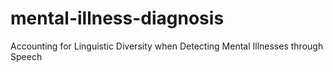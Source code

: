 # mental-illness-diagnosis
Accounting for Linguistic Diversity when Detecting Mental Illnesses through Speech
